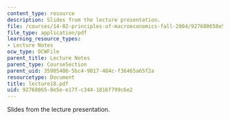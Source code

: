 ```yaml
---
content_type: resource
description: Slides from the lecture presentation.
file: /courses/14-02-principles-of-macroeconomics-fall-2004/927680658e5ee17fc3441816f799c6e2_lecture18.pdf
file_type: application/pdf
learning_resource_types:
- Lecture Notes
ocw_type: OCWFile
parent_title: Lecture Notes
parent_type: CourseSection
parent_uid: 35905406-5bc4-9017-484c-f36465a65f2a
resourcetype: Document
title: lecture18.pdf
uid: 92768065-8e5e-e17f-c344-1816f799c6e2
---
```

Slides from the lecture presentation.

